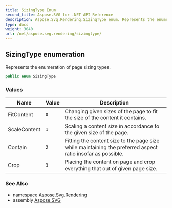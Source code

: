 ```yaml
---
title: SizingType Enum
second_title: Aspose.SVG for .NET API Reference
description: Aspose.Svg.Rendering.SizingType enum. Represents the enumeration of page sizing types
type: docs
weight: 3040
url: /net/aspose.svg.rendering/sizingtype/
---
```

## SizingType enumeration

Represents the enumeration of page sizing types.

```csharp
public enum SizingType
```

### Values

| Name | Value | Description |
| --- | --- | --- |
| FitContent | `0` | Changing given sizes of the page to fit the size of the content it contains. |
| ScaleContent | `1` | Scaling a content size in accordance to the given size of the page. |
| Contain | `2` | Fitting the content size to the page size while maintaining the preferred aspect ratio insofar as possible. |
| Crop | `3` | Placing the content on page and crop everything that out of given page size. |

### See Also

* namespace [Aspose.Svg.Rendering](../../aspose.svg.rendering/)
* assembly [Aspose.SVG](../../)
